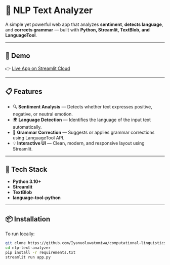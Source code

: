 # 🧠 NLP Text Analyzer

A simple yet powerful web app that analyzes **sentiment**, **detects language**, and **corrects grammar** — built with **Python, Streamlit, TextBlob, and LanguageTool**.

---

## 🚀 Demo
👉 [Live App on Streamlit Cloud](https://computational-linguistics-text-analyser-jso7xwjnhfxqezfdv3rkp6.streamlit.app) 

---

## 📋 Features
- 🔍 **Sentiment Analysis** — Detects whether text expresses positive, negative, or neutral emotion.
- 🌍 **Language Detection** — Identifies the language of the input text automatically.
- 📝 **Grammar Correction** — Suggests or applies grammar corrections using LanguageTool API.
- 💡 **Interactive UI** — Clean, modern, and responsive layout using Streamlit.

---

## 🧰 Tech Stack
- **Python 3.10+**
- **Streamlit**
- **TextBlob**
- **language-tool-python**

---

## 📦 Installation
To run locally:

```bash
git clone https://github.com/Iyanuoluwatomiwa/computational-linguistics-text-analyser.git
cd nlp-text-analyzer
pip install -r requirements.txt
streamlit run app.py
